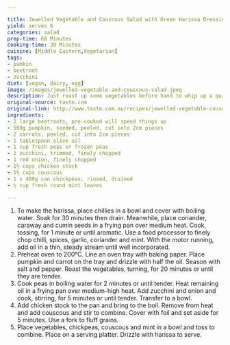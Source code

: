 ```yaml
---

title: Jewelled Vegetable and Couscous Salad with Green Harissa Dressing
yield: serves 6
categories: salad
prep-time: 60 Minutes
cooking-time: 30 Minutes
cuisine: [Middle Eastern,Vegetarian]
tags:
- pumkin
- beetroot
- zucchini
diet: [vegan, dairy, egg]
image: /images/jewelled-vegetable-and-couscous-salad.jpeg
description: Just roast up some vegetables before hand to whip up a quick and hearty salad
original-source: taste.com
original-link: http://www.taste.com.au/recipes/jewelled-vegetable-couscous-salad-green-harissa-dressing/bdace738-d0fd-4cd5-8deb-9ab53eb6c293
ingredients:
- 2 large beetroots, pre-cooked will speed things up
- 500g pumpkin, seeded, peeled, cut into 2cm pieces
- 2 carrots, peeled, cut into 2cm pieces
- 1 tablespoon olive oil
- 1 cup fresh peas or frozen peas
- 1 zucchini, trimmed, finely chopped
- 1 red onion, finely chopped
- 1½ cups chicken stock
- 1½ cups couscous
- 1 x 400g can chickpeas, rinsed, drained
- ½ cup fresh round mint leaves

---
```


1. To make the harissa, place chillies in a bowl and cover with boiling water. Soak for 30 minutes then drain. Meanwhile, place coriander, caraway and cumin seeds in a frying pan over medium heat. Cook, tossing, for 1 minute or until aromatic. Use a food processor to finely chop chilli, spices, garlic, coriander and mint. With the motor running, add oil in a thin, steady stream until well incorporated.
2. Preheat oven to 200°C. Line an oven tray with baking paper. Place pumpkin and carrot on the tray and drizzle with half the oil. Season with salt and pepper. Roast the vegetables, turning, for 20 minutes or until they are tender.
3. Cook peas in boiling water for 2 minutes or until tender. Heat remaining oil in a frying pan over medium-high heat. Add zucchini and onion and cook, stirring, for 5 minutes or until tender. Transfer to a bowl.
4. Add chicken stock to the pan and bring to the boil. Remove from heat and add couscous and stir to combine. Cover with foil and set aside for 5 minutes. Use a fork to fluff grains.
5. Place vegetables, chickpeas, couscous and mint in a bowl and toss to combine. Place on a serving platter. Drizzle with harissa to serve.
